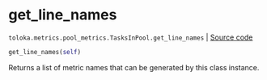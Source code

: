 # get_line_names
`toloka.metrics.pool_metrics.TasksInPool.get_line_names` | [Source code](https://github.com/Toloka/toloka-kit/blob/v1.1.1/src/metrics/pool_metrics.py#L312)

```python
get_line_names(self)
```

Returns a list of metric names that can be generated by this class instance.

